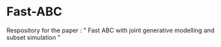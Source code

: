 # Fast-ABC
Respository for the paper : " Fast ABC with joint generative modelling and subset simulation " 

